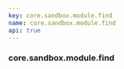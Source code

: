```yaml
---
key: core.sandbox.module.find
name: core.sandbox.module.find
api: true
---
```


### core.sandbox.module.find

